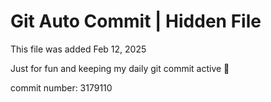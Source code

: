 # Git Auto Commit | Hidden File

This file was added Feb 12, 2025

Just for fun and keeping my daily git commit active 🤪

commit number: 3179110
